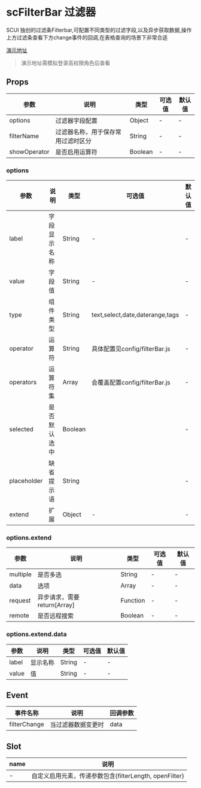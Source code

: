 # scFilterBar 过滤器
SCUI 独创的过滤条Filterbar,可配置不同类型的过滤字段,以及异步获取数据,操作上方过滤条查看下方change事件的回调,在表格查询的场景下非常合适

[演示地址](https://lolicode.gitee.io/scui-doc/demo/#/vab/filterbar)
> 演示地址需模拟登录高权限角色后查看

## Props
|参数			|说明								|类型	|可选值	|默认值	|
|--				|--									|--		|--		|--		|
|options		|过滤器字段配置						|Object	|-		|-		|
|filterName		|过滤器名称，用于保存常用过滤时区分		|String	|-		|-		|
|showOperator	|是否启用运算符						|Boolean|-		|-		|

### options
|参数		|说明			|类型	|可选值						|默认值	|
|--			|--				|--		|--							|--		|
|label		|字段显示名称		|String	|-							|-		|
|value		|字段值			|String	|-							|-		|
|type		|组件类型		|String	|text,select,date,daterange,tags	|-		|
|operator	|运算符			|String	|具体配置见config/filterBar.js							|-		|
|operators	|运算符集		|Array	|会覆盖配置config/filterBar.js							|-		|
|selected	|是否默认选中		|Boolean|							|-		|
|placeholder|缺省提示语		|String	|							|-		|
|extend		|扩展			|Object	|-							|-		|

### options.extend
|参数		|说明							|类型		|可选值	|默认值	|
|--			|--								|--			|--		|--		|
|multiple	|是否多选						|String		|-		|-		|
|data		|选项							|Array		|-		|-		|
|request	|异步请求，需要return[Array]		|Function	|-		|-		|
|remote		|是否远程搜索						|Boolean	|-		|-		|

### options.extend.data
|参数	|说明		|类型	|可选值	|默认值	|
|--		|--			|--		|--		|--		|
|label	|显示名称	|String	|-		|-		|
|value	|值			|String	|-		|-		|

## Event
|事件名称			|说明				|回调参数	|
|--					|--					|--			|
|filterChange		|当过滤器数据变更时	|data		|

## Slot
|name	|说明					|
|--		|--						|
|-		|自定义启用元素，传递参数包含{filterLength, openFilter}	|